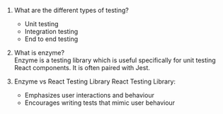 1. What are the different types of testing?  
   - Unit testing
   - Integration testing
   - End to end testing  
  
2. What is enzyme?  
   Enzyme is a testing library which is useful specifically for unit testing React components. It is often paired with Jest.  

3. Enzyme vs React Testing Library
   React Testing Library:
   - Emphasizes user interactions and behaviour
   - Encourages writing tests that mimic user behaviour 
   
   

